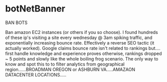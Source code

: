 # botNetBanner
BAN BOTS 


Ban amazon EC2 instances (or others if you so choose). I found hundreds of these ip's visiting a site every wednesday @ 3am spiking traffic, and exponentially increasing bounce rate. Effectively a reverse SEO tactic (it actually worked). Google claims bounce rate isn't related to rankings but.... first handle knowledge and experience proves otherwise, rankings dropped ~ 5 points and slowly like the whole boiling frog scenario. The only way to know and spot this to to filter analytics from geographical region......BROADMAN OREGON or ASHBURN VA.....AMAZAON DATACENTER LOCATIONS..... 

